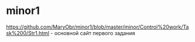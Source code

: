 # minor1
https://github.com/MaryObr/minor1/blob/master/minor/Control%20work/Task%200/Str1.html - основной сайт первого задания
